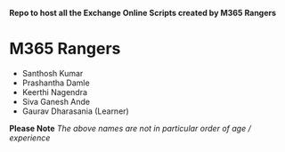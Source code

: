 **Repo to host all the Exchange Online Scripts created by M365 Rangers** 

# M365 Rangers
* Santhosh Kumar
* Prashantha Damle 
* Keerthi Nagendra
* Siva Ganesh Ande
* Gaurav Dharasania (Learner)

**Please Note** *The above names are not in particular order of age / experience* 
